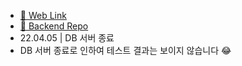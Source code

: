 - [🔗 Web Link](https://friendly-shannon-fbae91.netlify.app/)
- [🔗 Backend Repo](https://github.com/hugehoo/Hospital-Playlist-back)
- 22.04.05 | DB 서버 종료
- DB 서버 종료로 인하여 테스트 결과는 보이지 않습니다 😂
